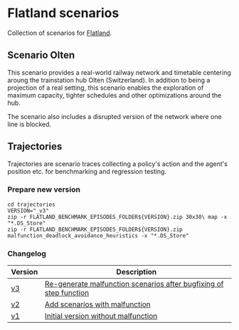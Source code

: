 # Flatland scenarios

Collection of scenarios for [Flatland](https://github.com/flatland-association/flatland-rl).

## Scenario Olten

This scenario provides a real-world railway network and timetable centering aroung the trainstation hub Olten (Switzerland). In addition to being a projection of a real setting, this scenario enables the exploration of maximum capacity, tighter schedules and other optimizations around the hub.

The scenario also includes a disrupted version of the network where one line is blocked.

## Trajectories

Trajectories are scenario traces collecting a policy's action and the agent's position etc. for benchmarking and regression testing.

### Prepare new version

```
cd trajectories
VERSION="_v3"
zip -r FLATLAND_BENCHMARK_EPISODES_FOLDER${VERSION}.zip 30x30\ map -x "*.DS_Store"
zip -r FLATLAND_BENCHMARK_EPISODES_FOLDER${VERSION}.zip malfunction_deadlock_avoidance_heuristics -x "*.DS_Store"
```

### Changelog

| Version                                                                                                          | Description                                                                                                                        |
|------------------------------------------------------------------------------------------------------------------|------------------------------------------------------------------------------------------------------------------------------------|
| [v3](https://github.com/flatland-association/flatland-scenarios/commit/a90661093e1b7d365bc81c6bc020ac9906bb548d) | [Re-generate malfunction scenarios after bugfixing of step function](https://github.com/flatland-association/flatland-rl/pull/171) |
| [v2](https://github.com/flatland-association/flatland-scenarios/commit/8ee8ff8cd2ca71645ab89684f97f7f33a3762e09) | [Add scenarios with malfunction](https://github.com/flatland-association/flatland-rl/pull/131/)                                    |
| [v1](https://github.com/flatland-association/flatland-scenarios/commit/2067fd20c4c740b126cf6605b6c4770f6c37552f) | [Initial version without malfunction](https://github.com/flatland-association/flatland-rl/pull/105)                                |
